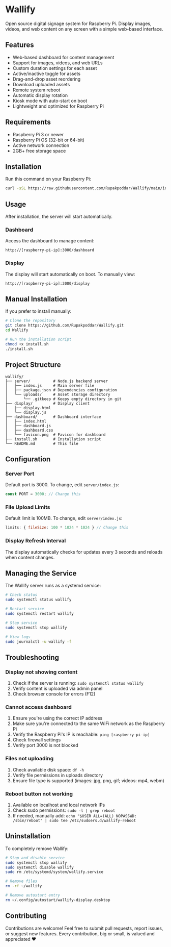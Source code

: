# Wallify

Open source digital signage system for Raspberry Pi. Display images, videos, and web content on any screen with a simple web-based interface.

## Features

- Web-based dashboard for content management
- Support for images, videos, and web URLs
- Custom duration settings for each asset
- Active/inactive toggle for assets
- Drag-and-drop asset reordering
- Download uploaded assets
- Remote system reboot
- Automatic display rotation
- Kiosk mode with auto-start on boot
- Lightweight and optimized for Raspberry Pi

## Requirements

- Raspberry Pi 3 or newer
- Raspberry Pi OS (32-bit or 64-bit)
- Active network connection
- 2GB+ free storage space

## Installation

Run this command on your Raspberry Pi:

```bash
curl -sSL https://raw.githubusercontent.com/Rupakpoddar/Wallify/main/install.sh | bash
```

## Usage

After installation, the server will start automatically.

### Dashboard
Access the dashboard to manage content:
```
http://[raspberry-pi-ip]:3000/dashboard
```

### Display
The display will start automatically on boot. To manually view:
```
http://[raspberry-pi-ip]:3000/display
```

## Manual Installation

If you prefer to install manually:

```bash
# Clone the repository
git clone https://github.com/Rupakpoddar/Wallify.git
cd Wallify

# Run the installation script
chmod +x install.sh
./install.sh
```

## Project Structure

```
wallify/
├── server/          # Node.js backend server
│   ├── index.js     # Main server file
│   ├── package.json # Dependencies configuration
│   └── uploads/     # Asset storage directory
│       └── .gitkeep # Keeps empty directory in git
├── display/         # Display client
│   ├── display.html
│   └── display.js
├── dashboard/       # Dashboard interface
│   ├── index.html
│   ├── dashboard.js
│   ├── dashboard.css
│   └── favicon.png  # Favicon for dashboard
├── install.sh       # Installation script
└── README.md        # This file
```

## Configuration

### Server Port
Default port is 3000. To change, edit `server/index.js`:
```javascript
const PORT = 3000; // Change this
```

### File Upload Limits
Default limit is 100MB. To change, edit `server/index.js`:
```javascript
limits: { fileSize: 100 * 1024 * 1024 } // Change this
```

### Display Refresh Interval
The display automatically checks for updates every 3 seconds and reloads when content changes.

## Managing the Service

The Wallify server runs as a systemd service:

```bash
# Check status
sudo systemctl status wallify

# Restart service
sudo systemctl restart wallify

# Stop service
sudo systemctl stop wallify

# View logs
sudo journalctl -u wallify -f
```

## Troubleshooting

### Display not showing content
1. Check if the server is running: `sudo systemctl status wallify`
2. Verify content is uploaded via admin panel
3. Check browser console for errors (F12)

### Cannot access dashboard
1. Ensure you're using the correct IP address
2. Make sure you're connected to the same WiFi network as the Raspberry Pi
3. Verify the Raspberry Pi's IP is reachable: `ping [raspberry-pi-ip]`
4. Check firewall settings
5. Verify port 3000 is not blocked

### Files not uploading
1. Check available disk space: `df -h`
2. Verify file permissions in uploads directory
3. Ensure file type is supported (images: jpg, png, gif; videos: mp4, webm)

### Reboot button not working
1. Available on localhost and local network IPs
2. Check sudo permissions: `sudo -l | grep reboot`
3. If needed, manually add: `echo "$USER ALL=(ALL) NOPASSWD: /sbin/reboot" | sudo tee /etc/sudoers.d/wallify-reboot`

## Uninstallation

To completely remove Wallify:

```bash
# Stop and disable service
sudo systemctl stop wallify
sudo systemctl disable wallify
sudo rm /etc/systemd/system/wallify.service

# Remove files
rm -rf ~/wallify

# Remove autostart entry
rm ~/.config/autostart/wallify-display.desktop
```

## Contributing

Contributions are welcome! Feel free to submit pull requests, report issues, or suggest new features. Every contribution, big or small, is valued and appreciated ❤️
